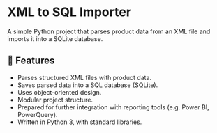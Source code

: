 # XML to SQL Importer

A simple Python project that parses product data from an XML file and imports it into a SQLite database.

## 📌 Features

- Parses structured XML files with product data.
- Saves parsed data into a SQL database (SQLite).
- Uses object-oriented design.
- Modular project structure.
- Prepared for further integration with reporting tools (e.g. Power BI, PowerQuery).
- Written in Python 3, with standard libraries.
